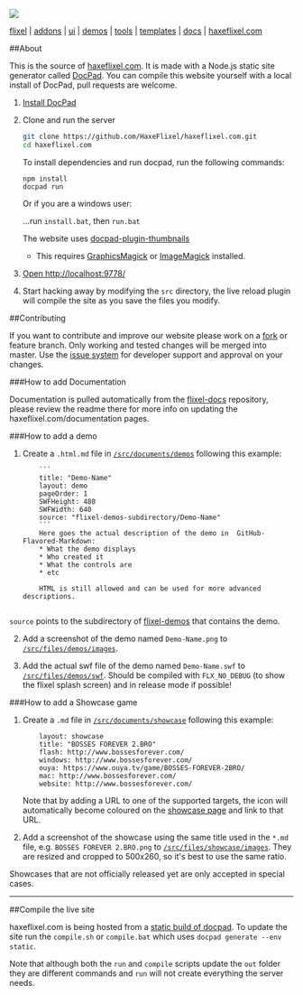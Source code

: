 ![](https://raw.github.com/HaxeFlixel/haxeflixel.com/master/src/files/images/flixel-logos/haxeflixel.com.png)

[flixel](https://github.com/HaxeFlixel/flixel) | [addons](https://github.com/HaxeFlixel/flixel-addons) 
| [ui](https://github.com/HaxeFlixel/flixel-ui) | [demos](https://github.com/HaxeFlixel/flixel-demos) 
| [tools](https://github.com/HaxeFlixel/flixel-tools) | [templates](https://github.com/HaxeFlixel/flixel-templates) 
| [docs](https://github.com/HaxeFlixel/flixel-docs) | [haxeflixel.com](https://github.com/HaxeFlixel/haxeflixel.com)

##About

This is the source of [haxeflixel.com](http://haxeflixel.com/). It is made with a Node.js static site generator called 
[DocPad](http://docpad.org/).
You can compile this website yourself with a local install of DocPad, pull requests are welcome.

1. [Install DocPad](http://docpad.org/docs/install)

2. Clone and run the server

    ``` bash
    git clone https://github.com/HaxeFlixel/haxeflixel.com.git
    cd haxeflixel.com
    ```
    To install dependencies and run docpad, run the following commands:
    
    ```batch
    npm install
    docpad run
    ```
    Or if you are a windows user:
    
    ...run `install.bat`, then `run.bat`
    
    The website uses [docpad-plugin-thumbnails](https://github.com/rantecki/docpad-plugin-thumbnails)
    
    - This requires [GraphicsMagick](http://www.graphicsmagick.org/) or [ImageMagick](http://www.imagemagick.org/) 
    installed.

3. [Open http://localhost:9778/](http://localhost:9778/)

4. Start hacking away by modifying the `src` directory, the live reload plugin will compile the site as you save 
the files you modify.

##Contributing

If you want to contribute and improve our website please work on a 
[fork](https://github.com/HaxeFlixel/haxeflixel.com/fork) or feature branch. Only working and tested changes will 
be merged into master. Use the [issue system](https://github.com/HaxeFlixel/haxeflixel.com/issues) for developer 
support and approval on your changes.


###How to add Documentation

Documentation is pulled automatically from the [flixel-docs](https://github.com/HaxeFlixel/flixel-docs) repository, 
please review the readme there for more info on updating the haxeflixel.com/documentation pages.

###How to add a demo

1. Create a `.html.md` file in 
[`/src/documents/demos`](https://github.com/HaxeFlixel/haxeflixel.com/tree/master/src/documents/demos) 
following this example:

    ```
        ```
        title: "Demo-Name"
        layout: demo
        pageOrder: 1
        SWFHeight: 480
        SWFWidth: 640
        source: "flixel-demos-subdirectory/Demo-Name"
        ```
        Here goes the actual description of the demo in  GitHub-Flavored-Markdown:
        * What the demo displays
        * Who created it
        * What the controls are
        * etc
            
        HTML is still allowed and can be used for more advanced descriptions.
        
    ```
`source` points to the subdirectory of [flixel-demos](https://github.com/HaxeFlixel/flixel-demos) 
that contains the demo. 

2. Add a screenshot of the demo named `Demo-Name.png` to 
[`/src/files/demos/images`](https://github.com/HaxeFlixel/haxeflixel.com/tree/master/src/files/demos/images).

3. Add the actual swf file of the demo named `Demo-Name.swf` to 
[`/src/files/demos/swf`](https://github.com/HaxeFlixel/haxeflixel.com/tree/master/src/files/demos/swf). 
Should be compiled with `FLX_NO_DEBUG` (to show the flixel splash screen) and in release mode if possible!

###How to add a Showcase game

1. Create a `.md` file in 
[`/src/documents/showcase`](https://github.com/HaxeFlixel/haxeflixel.com/tree/master/src/documents/showcase) 
following this example:

    ```
        layout: showcase
        title: "BOSSES FOREVER 2.BRO"
        flash: http://www.bossesforever.com/
        windows: http://www.bossesforever.com/
        ouya: https://www.ouya.tv/game/BOSSES-FOREVER-2BRO/
        mac: http://www.bossesforever.com/
        website: http://www.bossesforever.com/
    ```
    
    Note that by adding a URL to one of the supported targets, the icon will automatically become coloured on the 
    [showcase page](http://haxeflixel.com/showcase) and link to that URL.

2. Add a screenshot of the showcase using the same title used in the `*.md` file, e.g. `BOSSES FOREVER 2.BRO.png` 
to [`/src/files/showcase/images`](https://github.com/HaxeFlixel/haxeflixel.com/tree/master/src/files/showcase/images). 
They are resized and cropped to 500x260, so it's best to use the same ratio.

Showcases that are not officially released yet are only accepted in special cases.

----

##Compile the live site

haxeflixel.com is being hosted from a [static build of docpad](http://docpad.org/docs/deploy). To update the site
run the `compile.sh` or `compile.bat` which uses `docpad generate --env static`.

Note that although both the `run` and `compile` scripts update the `out` folder they are different commands and 
`run` will not create everything the server needs.

